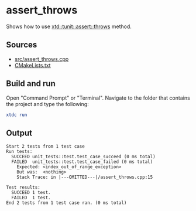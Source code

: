 # assert_throws

Shows how to use [xtd::tunit::assert::throws](https://gammasoft71.github.io/xtd/reference_guides/latest/classxtd_1_1tunit_1_1assert.html#a5ca1a96c7e4d73f154520a916a087a07) method.

## Sources

* [src/assert_throws.cpp](src/assert_throws.cpp)
* [CMakeLists.txt](CMakeLists.txt)

## Build and run

Open "Command Prompt" or "Terminal". Navigate to the folder that contains the project and type the following:

```cmake
xtdc run
```

## Output

```
Start 2 tests from 1 test case
Run tests:
  SUCCEED unit_tests::test.test_case_succeed (0 ms total)
  FAILED  unit_tests::test.test_case_failed (0 ms total)
    Expected: <index_out_of_range_exception>
    But was:  <nothing>
    Stack Trace: in |---OMITTED---|/assert_throws.cpp:15

Test results:
  SUCCEED 1 test.
  FAILED  1 test.
End 2 tests from 1 test case ran. (0 ms total)
```
